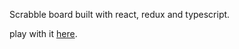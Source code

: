 Scrabble board built with react, redux and typescript.

play with it [here](https://scrabble-six.vercel.app). 
